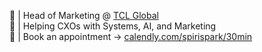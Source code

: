 📌 | Head of Marketing @ [TCL Global](https://www.tclglobal.co.uk/)  
📌 | Helping CXOs with Systems, AI, and Marketing  
📌 | Book an appointment → [calendly.com/spirispark/30min](https://calendly.com/spirispark/30min)

